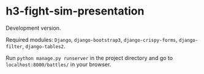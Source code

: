 # h3-fight-sim-presentation

Development version.

Required modules: `Django`, `django-bootstrap3`, `django-crispy-forms`, `django-filter`, `django-tables2`.

Run `python manage.py runserver` in the project directory and go to `localhost:8000/battles/` in your browser.
